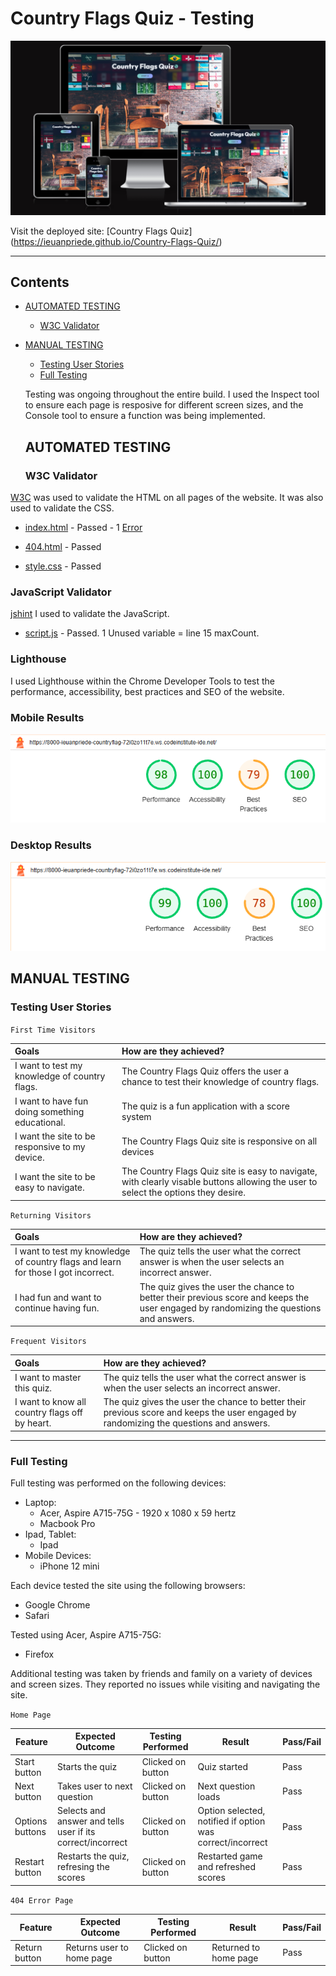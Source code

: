 # Country Flags Quiz - Testing

![The Quiz start screen on a variety of screen sizes](assets\images\amiresponsive.png)

Visit the deployed site: [Country Flags Quiz] (https://ieuanpriede.github.io/Country-Flags-Quiz/)

- - -

## Contents

* [AUTOMATED TESTING](#automated-testing)
  * [W3C Validator](#w3c-validator)
* [MANUAL TESTING](#manual-testing)
  * [Testing User Stories](#testing-user-stories)
  * [Full Testing](#full-testing)  

  Testing was ongoing throughout the entire build. I used the Inspect tool to ensure each page is resposive for different screen sizes, and the Console tool to ensure a function was being implemented. 

   ## AUTOMATED TESTING

  ### W3C Validator

[W3C](https://validator.w3.org/) was used to validate the HTML on all pages of the website. It was also used to validate the CSS.

* [index.html](assets/images/testing/html-test.png) - Passed - 1 [Error](assets/images/testing/Image_src_error.png)
* [404.html](assets/images/testing/404_test.png) - Passed

* [style.css](assets/images/testing/css_test.png) - Passed

### JavaScript Validator

[jshint](https://jshint.com/) I used to validate the JavaScript.

* [script.js](assets/images/testing/javascript_test.png) - Passed. 1 Unused variable = line 15 maxCount.

### Lighthouse

I used Lighthouse within the Chrome Developer Tools to test the performance, accessibility, best practices and SEO of the website.

### Mobile Results

![index.html](assets/images/testing/iphone.png)

### Desktop Results 

![index.html](/assets/images/testing/desktop.png)

## MANUAL TESTING

### Testing User Stories

`First Time Visitors`

| Goals | How are they achieved? |
| :--- | :--- |
| I want to test my knowledge of country flags. | The Country Flags Quiz offers the user a chance to test their knowledge of country flags. |
| I want to have fun doing something educational. | The quiz is a fun application with a score system |
| I want the site to be responsive to my device. | The Country Flags Quiz site is responsive on all devices |
| I want the site to be easy to navigate. | The Country Flags Quiz site is easy to navigate, with clearly visable buttons allowing the user to select the options they desire. |

`Returning Visitors`

|  Goals | How are they achieved? |
| :--- | :--- |
| I want to test my knowledge of country flags and learn for those I got incorrect. | The quiz tells the user what the correct answer is when the user selects an incorrect answer. |
| I had fun and want to continue having fun. | The quiz gives the user the chance to better their previous score and keeps the user engaged by randomizing the questions and answers. |

`Frequent Visitors`

| Goals | How are they achieved? |
| :--- | :--- |
| I want to master this quiz. | The quiz tells the user what the correct answer is when the user selects an incorrect answer. |
| I want to know all country flags off by heart. | The quiz gives the user the chance to better their previous score and keeps the user engaged by randomizing the questions and answers. |

- - -

### Full Testing

Full testing was performed on the following devices:

* Laptop:
  * Acer, Aspire A715-75G - 1920 x 1080 x 59 hertz
  * Macbook Pro
* Ipad, Tablet:
  * Ipad  
* Mobile Devices:
  * iPhone 12 mini
  

Each device tested the site using the following browsers:

* Google Chrome
* Safari

Tested using Acer, Aspire A715-75G:
* Firefox

Additional testing was taken by friends and family on a variety of devices and screen sizes. They reported no issues while visiting and navigating the site.

`Home Page`

| Feature | Expected Outcome | Testing Performed | Result | Pass/Fail |
| --- | --- | --- | --- | --- |
| Start button | Starts the quiz | Clicked on button | Quiz started | Pass |
| Next button | Takes user to next question | Clicked on button | Next question loads | Pass |
| Options buttons | Selects and answer and tells user if its correct/incorrect | Clicked on button | Option selected, notified if option was correct/incorrect | Pass |
| Restart button | Restarts the quiz, refresing the scores | Clicked on button | Restarted game and refreshed scores | Pass |

`404 Error Page`

| Feature | Expected Outcome | Testing Performed | Result | Pass/Fail |
| --- | --- | --- | --- | --- |
| Return button | Returns user to home page | Clicked on button | Returned to home page | Pass |